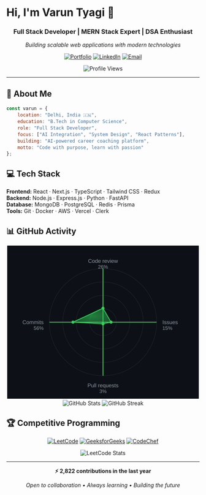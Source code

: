 # Hi, I'm Varun Tyagi 👋

<div align="center">

### Full Stack Developer | MERN Stack Expert | DSA Enthusiast

*Building scalable web applications with modern technologies*

[![Portfolio](https://img.shields.io/badge/Portfolio-Visit-00D4FF?style=flat-square&logo=google-chrome&logoColor=white)](https://portfolio-seven-xi-62.vercel.app/)
[![LinkedIn](https://img.shields.io/badge/LinkedIn-Connect-0077B5?style=flat-square&logo=linkedin&logoColor=white)](https://linkedin.com/in/varuntyagi09)
[![Email](https://img.shields.io/badge/Email-Contact-D14836?style=flat-square&logo=gmail&logoColor=white)](mailto:varuntyagi0099@gmail.com)

![Profile Views](https://komarev.com/ghpvc/?username=varuntyagii&color=blueviolet&style=flat-square)

</div>

---

## 🚀 About Me

```javascript
const varun = {
    location: "Delhi, India 🇮🇳",
    education: "B.Tech in Computer Science",
    role: "Full Stack Developer",
    focus: ["AI Integration", "System Design", "React Patterns"],
    building: "AI-powered career coaching platform",
    motto: "Code with purpose, learn with passion"
};
```

## 💻 Tech Stack

**Frontend:** React · Next.js · TypeScript · Tailwind CSS · Redux  
**Backend:** Node.js · Express.js · Python · FastAPI  
**Database:** MongoDB · PostgreSQL · Redis · Prisma  
**Tools:** Git · Docker · AWS · Vercel · Clerk

## 📊 GitHub Activity

<div align="center">

<picture>
  <source media="(prefers-color-scheme: dark)" srcset="https://raw.githubusercontent.com/varuntyagii/varuntyagii/main/github_radar_chart.svg">
  <img alt="GitHub Activity Radar" src="https://raw.githubusercontent.com/varuntyagii/varuntyagii/main/github_radar_chart.svg" width="500">
</picture>

<img src="https://github-readme-stats.vercel.app/api?username=varuntyagii&show_icons=true&theme=tokyonight&hide_border=true&count_private=true" alt="GitHub Stats" />

<img src="https://github-readme-streak-stats.herokuapp.com/?user=varuntyagii&theme=tokyonight&hide_border=true" alt="GitHub Streak" />

</div>

## 🏆 Competitive Programming

<div align="center">

[![LeetCode](https://img.shields.io/badge/LeetCode-500+-FFA116?style=flat-square&logo=leetcode&logoColor=black)](https://leetcode.com/u/varun_tyagi/)
[![GeeksforGeeks](https://img.shields.io/badge/GFG-300+-0F9D58?style=flat-square&logo=geeksforgeeks&logoColor=white)](https://www.geeksforgeeks.org/user/varuntyagii/)
[![CodeChef](https://img.shields.io/badge/CodeChef-3★-5B4638?style=flat-square&logo=codechef&logoColor=white)](https://www.codechef.com/users/varun_tyagi009)

![LeetCode Stats](https://leetcard.jacoblin.cool/varun_tyagi?theme=dark&font=Karma)

</div>

---

<div align="center">

**⚡ 2,822 contributions in the last year**

*Open to collaboration • Always learning • Building the future*

</div>
